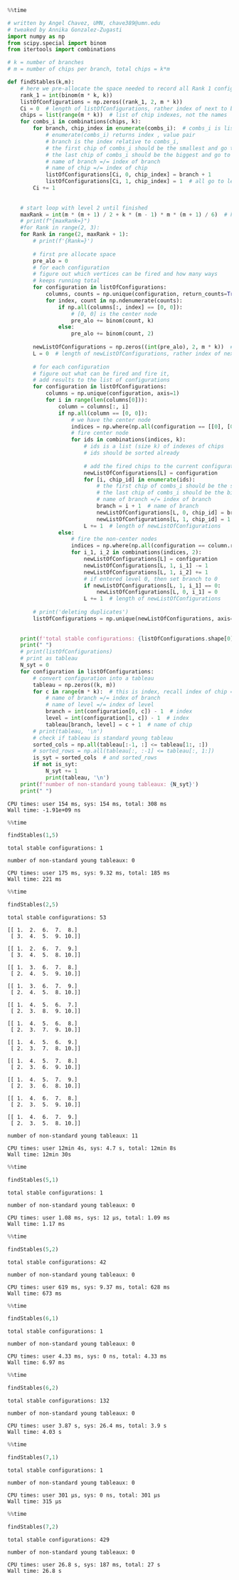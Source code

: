 ```python
%%time

# written by Angel Chavez, UMN, chave389@umn.edu
# tweaked by Annika Gonzalez-Zugasti
import numpy as np
from scipy.special import binom
from itertools import combinations

# k = number of branches
# m = number of chips per branch, total chips = k*m

def findStables(k,m):
    # here we pre-allocate the space needed to record all Rank 1 configurations
    rank_1 = int(binom(m * k, k))
    listOfConfigurations = np.zeros((rank_1, 2, m * k))
    Ci = 0  # length of listOfConfigurations, rather index of next to be added
    chips = list(range(m * k))  # list of chip indexes, not the names
    for combs_i in combinations(chips, k):
        for branch, chip_index in enumerate(combs_i):  # combs_i is list of chip indexes
            # enumerate(combs_i) returns index , value pair
            # branch is the index relative to combs_i,
            # the first chip of combs_i should be the smallest and go to branch 1
            # the last chip of combs_i should be the biggest and go to branch k
            # name of branch =/= index of branch
            # name of chip =/= index of chip
            listOfConfigurations[Ci, 0, chip_index] = branch + 1
            listOfConfigurations[Ci, 1, chip_index] = 1  # all go to level 1
        Ci += 1
    
    
    # start loop with level 2 until finished
    maxRank = int(m * (m + 1) / 2 + k * (m - 1) * m * (m + 1) / 6)  # height of decision tree
    # print(f"{maxRank=}")
    #for Rank in range(2, 3):
    for Rank in range(2, maxRank + 1):
        # print(f'{Rank=}')
    
        # first pre allocate space
        pre_alo = 0
        # for each configuration
        # figure out which vertices can be fired and how many ways
        # keeps running total
        for configuration in listOfConfigurations:
            columns, counts = np.unique(configuration, return_counts=True, axis=1)
            for index, count in np.ndenumerate(counts):
                if np.all(columns[:, index] == [0, 0]):
                    # [0, 0] is the center node
                    pre_alo += binom(count, k)
                else:
                    pre_alo += binom(count, 2)
    
        newListOfConfigurations = np.zeros((int(pre_alo), 2, m * k))  # define now, with correct size
        L = 0  # length of newListOfConfigurations, rather index of next to be added
    
        # for each configuration
        # figure out what can be fired and fire it,
        # add results to the list of configurations
        for configuration in listOfConfigurations:
            columns = np.unique(configuration, axis=1)
            for i in range(len(columns[0])):
                column = columns[:, i]
                if np.all(column == [0, 0]):
                    # we have the center node
                    indices = np.where(np.all(configuration == [[0], [0]], axis=0))[0]
                    # fire center node
                    for ids in combinations(indices, k):
                        # ids is a list (size k) of indexes of chips
                        # ids should be sorted already
    
                        # add the fired chips to the current configuration
                        newListOfConfigurations[L] = configuration
                        for [i, chip_id] in enumerate(ids):
                            # the first chip of combs_i should be the smallest and go to branch 1
                            # the last chip of combs_i should be the biggest and go to branch k
                            # name of branch =/= index of branch
                            branch = i + 1  # name of branch
                            newListOfConfigurations[L, 0, chip_id] = branch
                            newListOfConfigurations[L, 1, chip_id] = 1
                        L += 1  # length of newListOfConfigurations
                else:
                    # fire the non-center nodes
                    indices = np.where(np.all(configuration == column.reshape(2,1), axis=0))[0]
                    for i_1, i_2 in combinations(indices, 2):
                        newListOfConfigurations[L] = configuration
                        newListOfConfigurations[L, 1, i_1] -= 1
                        newListOfConfigurations[L, 1, i_2] += 1
                        # if entered level 0, then set branch to 0
                        if newListOfConfigurations[L, 1, i_1] == 0:
                            newListOfConfigurations[L, 0, i_1] = 0
                        L += 1  # length of newListOfConfigurations
    
        # print('deleting duplicates')
        listOfConfigurations = np.unique(newListOfConfigurations, axis=0)
    
    
    print(f'total stable configurations: {listOfConfigurations.shape[0]}')
    print(" ")
    # print(listOfConfigurations)
    # print as tableau
    N_syt = 0
    for configuration in listOfConfigurations:
        # convert configuration into a tableau
        tableau = np.zeros((k, m))
        for c in range(m * k):  # this is index, recall index of chip =/= name of chip
            # name of branch =/= index of branch
            # name of level =/= index of level
            branch = int(configuration[0, c]) - 1  # index
            level = int(configuration[1, c]) - 1  # index
            tableau[branch, level] = c + 1  # name of chip
        # print(tableau, '\n')
        # check if tableau is standard young tableau
        sorted_cols = np.all(tableau[:-1, :] <= tableau[1:, :])
        # sorted_rows = np.all(tableau[:, :-1] <= tableau[:, 1:])
        is_syt = sorted_cols  # and sorted_rows
        if not is_syt:
            N_syt += 1
            print(tableau, '\n')
    print(f'number of non-standard young tableaux: {N_syt}')
    print(" ")
```

    CPU times: user 154 ms, sys: 154 ms, total: 308 ms
    Wall time: -1.91e+09 ns



```python
%%time

findStables(1,5)
```

    total stable configurations: 1
     
    number of non-standard young tableaux: 0
     
    CPU times: user 175 ms, sys: 9.32 ms, total: 185 ms
    Wall time: 221 ms



```python
%%time

findStables(2,5)
```

    total stable configurations: 53
     
    [[ 1.  2.  6.  7.  8.]
     [ 3.  4.  5.  9. 10.]] 
    
    [[ 1.  2.  6.  7.  9.]
     [ 3.  4.  5.  8. 10.]] 
    
    [[ 1.  3.  6.  7.  8.]
     [ 2.  4.  5.  9. 10.]] 
    
    [[ 1.  3.  6.  7.  9.]
     [ 2.  4.  5.  8. 10.]] 
    
    [[ 1.  4.  5.  6.  7.]
     [ 2.  3.  8.  9. 10.]] 
    
    [[ 1.  4.  5.  6.  8.]
     [ 2.  3.  7.  9. 10.]] 
    
    [[ 1.  4.  5.  6.  9.]
     [ 2.  3.  7.  8. 10.]] 
    
    [[ 1.  4.  5.  7.  8.]
     [ 2.  3.  6.  9. 10.]] 
    
    [[ 1.  4.  5.  7.  9.]
     [ 2.  3.  6.  8. 10.]] 
    
    [[ 1.  4.  6.  7.  8.]
     [ 2.  3.  5.  9. 10.]] 
    
    [[ 1.  4.  6.  7.  9.]
     [ 2.  3.  5.  8. 10.]] 
    
    number of non-standard young tableaux: 11
     
    CPU times: user 12min 4s, sys: 4.7 s, total: 12min 8s
    Wall time: 12min 30s



```python
%%time

findStables(5,1)
```

    total stable configurations: 1
     
    number of non-standard young tableaux: 0
     
    CPU times: user 1.08 ms, sys: 12 μs, total: 1.09 ms
    Wall time: 1.17 ms



```python
%%time

findStables(5,2)
```

    total stable configurations: 42
     
    number of non-standard young tableaux: 0
     
    CPU times: user 619 ms, sys: 9.37 ms, total: 628 ms
    Wall time: 673 ms



```python
%%time

findStables(6,1)
```

    total stable configurations: 1
     
    number of non-standard young tableaux: 0
     
    CPU times: user 4.33 ms, sys: 0 ns, total: 4.33 ms
    Wall time: 6.97 ms



```python
%%time

findStables(6,2)
```

    total stable configurations: 132
     
    number of non-standard young tableaux: 0
     
    CPU times: user 3.87 s, sys: 26.4 ms, total: 3.9 s
    Wall time: 4.03 s



```python
%%time

findStables(7,1)
```

    total stable configurations: 1
     
    number of non-standard young tableaux: 0
     
    CPU times: user 301 μs, sys: 0 ns, total: 301 μs
    Wall time: 315 μs



```python
%%time

findStables(7,2)
```

    total stable configurations: 429
     
    number of non-standard young tableaux: 0
     
    CPU times: user 26.8 s, sys: 187 ms, total: 27 s
    Wall time: 26.8 s



```python

```
